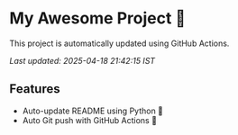 # My Awesome Project 🚀

This project is automatically updated using GitHub Actions.

_Last updated: 2025-04-18 21:42:15 IST_

## Features
- Auto-update README using Python 🐍
- Auto Git push with GitHub Actions 🤖
